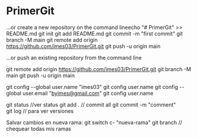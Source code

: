 # PrimerGit
…or create a new repository on the command lineecho "# PrimerGit" >> README.md
git init
git add README.md
git commit -m "first commit"
git branch -M main
git remote add origin https://github.com/imes03/PrimerGit.git
git push -u origin main

…or push an existing repository from the command line

git remote add origin https://github.com/imes03/PrimerGit.git
git branch -M main
git push -u origin main




git config --global user.name "imes03"
git config user.name
git config --global user.email "byimes@gmail.com"
git config user.name

git status   //ver status
git add .    // commit all 
git commit -m "comment"     
git log      // para ver versiones

Salvar cambios en nueva rama:
git switch c- "nueva-rama"
git branch   // chequear todas mis ramas
